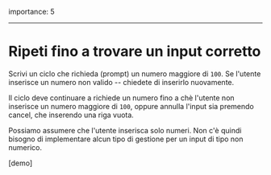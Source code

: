 importance: 5

---

# Ripeti fino a trovare un input corretto 

Scrivi un ciclo che richieda (prompt) un numero maggiore di `100`. Se l'utente inserisce un numero non valido -- chiedete di inserirlo nuovamente.

Il ciclo deve continuare a richiede un numero fino a chè l'utente non inserisce un numero maggiore di `100`, oppure annulla l'input sia premendo cancel, che inserendo una riga vuota.

Possiamo assumere che l'utente inserisca solo numeri. Non c'è quindi bisogno di implementare alcun tipo di gestione per un input di tipo non numerico.

[demo]
